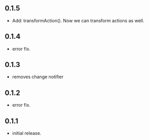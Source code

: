 ## 0.1.5

* Add: transformAction(). Now we can transform actions as well.

## 0.1.4

* error fix.

## 0.1.3

* removes change notifier

## 0.1.2

* error fix.

## 0.1.1

* initial release.
